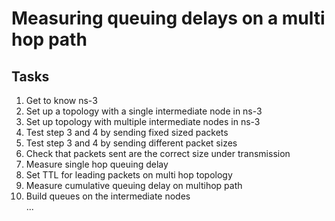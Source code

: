# Measuring queuing delays on a multi hop path

## Tasks

1. Get to know ns-3  
2. Set up a topology with a single intermediate node in ns-3  
3. Set up topology with multiple intermediate nodes in ns-3  
4. Test step 3 and 4 by sending fixed sized packets
5. Test step 3 and 4 by sending different packet sizes  
6. Check that packets sent are the correct size under transmission  
7. Measure single hop queuing delay
8. Set TTL for leading packets on multi hop topology
9. Measure cumulative queuing delay on multihop path
10. Build queues on the intermediate nodes  
...